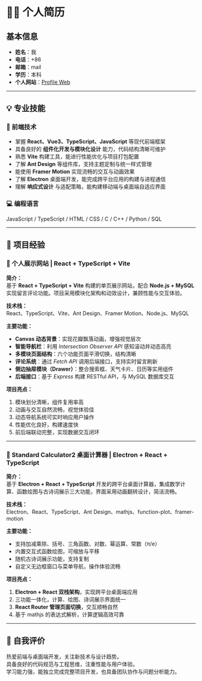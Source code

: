 # 🧑‍💻 个人简历

## 基本信息
- **姓名**：我  
- **电话**：+86  
- **邮箱**：mail  
- **学历**：本科  
- **个人网站**：[Profile Web](https://myweb-lyart-one.vercel.app)

---

## 💡 专业技能

### 🎯 前端技术
- 掌握 **React、Vue3、TypeScript、JavaScript** 等现代前端框架  
- 具备良好的 **组件化开发与模块化设计** 能力，代码结构清晰可维护  
- 熟悉 **Vite** 构建工具，能进行性能优化与项目打包配置  
- 了解 **Ant Design** 等组件库，支持主题定制与统一样式管理  
- 能使用 **Framer Motion** 实现流畅的交互与动画效果  
- 了解 **Electron** 桌面端开发，能完成跨平台应用的构建与进程通信  
- 理解 **响应式设计** 与适配策略，能构建移动端与桌面端自适应界面  

### 💻 编程语言
JavaScript / TypeScript / HTML / CSS / C / C++ / Python / SQL

---

## 🚀 项目经验

### 🎨 个人展示网站 | React + TypeScript + Vite  
**简介：**  
基于 **React + TypeScript + Vite** 构建的单页展示网站，配合 **Node.js + MySQL** 实现留言评论功能。项目采用模块化架构和动效设计，兼顾性能与交互体验。  

**技术栈：**  
React、TypeScript、Vite、Ant Design、Framer Motion、Node.js、MySQL  

**主要功能：**  
- **Canvas 动态背景**：实现花瓣飘落动画，增强视觉层次  
- **智能导航栏**：利用 *Intersection Observer API* 感知滚动并动态高亮  
- **多模块页面结构**：六个功能页面平滑切换，结构清晰  
- **评论系统**：通过 *Fetch API* 调用后端接口，支持实时留言刷新  
- **侧边抽屉模块（Drawer）**：整合搜索框、天气卡片、日历等实用组件  
- **后端接口**：基于 *Express* 构建 RESTful API，与 MySQL 数据库交互  

**项目亮点：**  
1. 模块划分清晰，组件复用率高  
2. 动画与交互自然流畅，视觉体验佳  
3. 动态导航系统可实时响应用户操作  
4. 性能优化良好，构建速度快  
5. 前后端联动完整，实现数据交互闭环  

---

### 🧮 Standard Calculator2 桌面计算器 | Electron + React + TypeScript  
**简介：**  
基于 **Electron + React + TypeScript** 开发的跨平台桌面计算器，集成数学计算、函数绘图与古诗词展示三大功能，界面采用动画翻转设计，简洁流畅。  

**技术栈：**  
Electron、React、TypeScript、Ant Design、mathjs、function-plot、framer-motion  

**主要功能：**  
- 支持加减乘除、括号、三角函数、对数、幂运算、常数（π/e）  
- 内置交互式函数绘图，可缩放与平移  
- 随机古诗词展示功能，支持复制  
- 自定义无边框窗口与菜单导航，操作体验流畅  

**项目亮点：**  
1. **Electron + React 双栈架构**，实现跨平台桌面端应用  
2. 三功能一体化，计算、绘图、诗词展示界面统一  
3. **React Router 管理页面切换**，交互顺畅自然  
4. 基于 mathjs 的表达式解析，计算逻辑高效可靠  

---

## 🌱 自我评价
热爱前端与桌面端开发，关注新技术与设计趋势。  
具备良好的代码规范与工程思维，注重性能与用户体验。  
学习能力强，能独立完成完整项目开发，也具备团队协作与问题分析能力。

